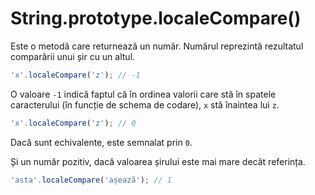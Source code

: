 # String.prototype.localeCompare()

Este o metodă care returnează un număr. Numărul reprezintă rezultatul comparării unui șir cu un altul.

```javascript
'x'.localeCompare('z'); // -1
```

O valoare `-1` indică faptul că în ordinea valorii care stă în spatele caracterului (în funcție de schema de codare), `x` stă înaintea lui `z`.

```javascript
'x'.localeCompare('z'); // 0
```

Dacă sunt echivalente, este semnalat prin `0`.

Și un număr pozitiv, dacă valoarea șirului este mai mare decât referința.

```javascript
'asta'.localeCompare('așează'); // 1
```
